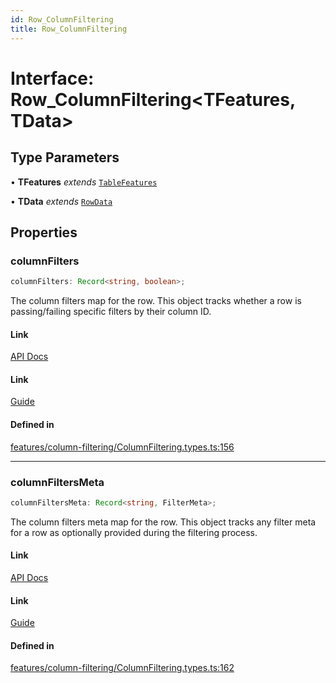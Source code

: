 ```yaml
---
id: Row_ColumnFiltering
title: Row_ColumnFiltering
---
```


# Interface: Row\_ColumnFiltering\<TFeatures, TData\>

## Type Parameters

• **TFeatures** *extends* [`TableFeatures`](../type-aliases/tablefeatures.md)

• **TData** *extends* [`RowData`](../type-aliases/rowdata.md)

## Properties

### columnFilters

```ts
columnFilters: Record<string, boolean>;
```

The column filters map for the row. This object tracks whether a row is passing/failing specific filters by their column ID.

#### Link

[API Docs](https://tanstack.com/table/v8/docs/api/features/column-filtering#columnfilters)

#### Link

[Guide](https://tanstack.com/table/v8/docs/guide/column-filtering)

#### Defined in

[features/column-filtering/ColumnFiltering.types.ts:156](https://github.com/TanStack/table/blob/main/packages/table-core/src/features/column-filtering/ColumnFiltering.types.ts#L156)

***

### columnFiltersMeta

```ts
columnFiltersMeta: Record<string, FilterMeta>;
```

The column filters meta map for the row. This object tracks any filter meta for a row as optionally provided during the filtering process.

#### Link

[API Docs](https://tanstack.com/table/v8/docs/api/features/column-filtering#columnfiltersmeta)

#### Link

[Guide](https://tanstack.com/table/v8/docs/guide/column-filtering)

#### Defined in

[features/column-filtering/ColumnFiltering.types.ts:162](https://github.com/TanStack/table/blob/main/packages/table-core/src/features/column-filtering/ColumnFiltering.types.ts#L162)
